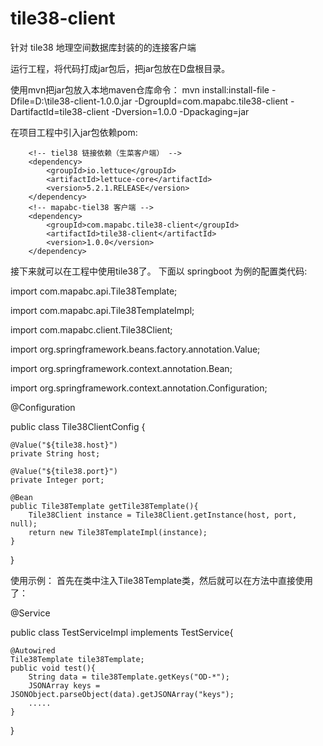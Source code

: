 # tile38-client
针对 tile38 地理空间数据库封装的的连接客户端

运行工程，将代码打成jar包后，把jar包放在D盘根目录。

使用mvn把jar包放入本地maven仓库命令：
mvn install:install-file -Dfile=D:\tile38-client-1.0.0.jar -DgroupId=com.mapabc.tile38-client -DartifactId=tile38-client -Dversion=1.0.0 -Dpackaging=jar

在项目工程中引入jar包依赖pom:

        <!-- tiel38 链接依赖（生菜客户端） -->
        <dependency>
            <groupId>io.lettuce</groupId>
            <artifactId>lettuce-core</artifactId>
            <version>5.2.1.RELEASE</version>
        </dependency>
        <!-- mapabc-tiel38 客户端 -->
        <dependency>
            <groupId>com.mapabc.tile38-client</groupId>
            <artifactId>tile38-client</artifactId>
            <version>1.0.0</version>
        </dependency>
        
接下来就可以在工程中使用tile38了。
下面以 springboot 为例的配置类代码:


import com.mapabc.api.Tile38Template;

import com.mapabc.api.Tile38TemplateImpl;

import com.mapabc.client.Tile38Client;

import org.springframework.beans.factory.annotation.Value;

import org.springframework.context.annotation.Bean;

import org.springframework.context.annotation.Configuration;

@Configuration

public class Tile38ClientConfig {

    @Value("${tile38.host}")
    private String host;
    
    @Value("${tile38.port}")
    private Integer port;
    
    @Bean
    public Tile38Template getTile38Template(){
        Tile38Client instance = Tile38Client.getInstance(host, port, null);
        return new Tile38TemplateImpl(instance);
    }
}

使用示例：
首先在类中注入Tile38Template类，然后就可以在方法中直接使用了：

@Service

public class TestServiceImpl implements TestService{

    @Autowired
    Tile38Template tile38Template;
    public void test(){
        String data = tile38Template.getKeys("OD-*");
        JSONArray keys = JSONObject.parseObject(data).getJSONArray("keys");
        .....
    }
}
    
    
